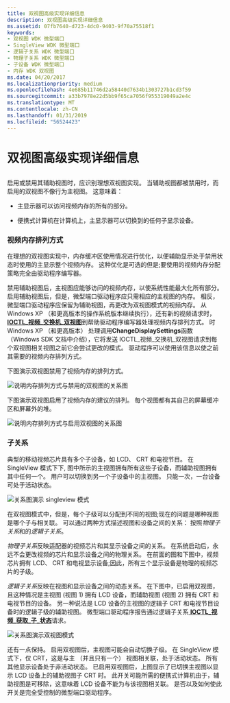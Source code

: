 ```yaml
---
title: 双视图高级实现详细信息
description: 双视图高级实现详细信息
ms.assetid: 07fb7640-d723-4dc0-9403-9f70a75518f1
keywords:
- 双视图 WDK 微型端口
- SingleView WDK 微型端口
- 逻辑子关系 WDK 微型端口
- 物理子关系 WDK 微型端口
- 子设备 WDK 微型端口
- 内存 WDK 双视图
ms.date: 04/20/2017
ms.localizationpriority: medium
ms.openlocfilehash: 4e685b11746d2a58440d7634b1303727b1cd3f59
ms.sourcegitcommit: a33b7978e22d5bb9f65ca7056f955319049a2e4c
ms.translationtype: MT
ms.contentlocale: zh-CN
ms.lasthandoff: 01/31/2019
ms.locfileid: "56524423"
---
```

# <a name="dualview-advanced-implementation-details"></a>双视图高级实现详细信息


## <span id="ddk_dualview_advanced_implementation_details_gg"></span><span id="DDK_DUALVIEW_ADVANCED_IMPLEMENTATION_DETAILS_GG"></span>


启用或禁用其辅助视图时，应识别理想双视图实现。 当辅助视图都被禁用时，而启用的双视图不像行为主视图。 这意味着：

-   主显示器可以访问视频内存的所有的部分。

-   便携式计算机在计算机上，主显示器可以切换到的任何子显示设备。

### <a name="span-idvideomemoryarrangementspanspan-idvideomemoryarrangementspanspan-idvideomemoryarrangementspanvideo-memory-arrangement"></a><span id="Video_Memory_Arrangement"></span><span id="video_memory_arrangement"></span><span id="VIDEO_MEMORY_ARRANGEMENT"></span>视频内存排列方式

在理想的双视图实现中，内存缓冲区使用情况进行优化，以便辅助显示处于禁用状态时使用的主显示整个视频内存。 这种优化是可选的但是;要使用的视频内存分配策略完全由驱动程序编写器。

禁用辅助视图后，主视图应能够访问的视频内存，以使系统性能最大化所有部分。 启用辅助视图后，但是，微型端口驱动程序应只需相应的主视图的内存。 相反，微型端口驱动程序应保留为辅助视图，再更改为双视图模式的视频内存。 从 Windows XP （和更高版本的操作系统版本继续执行），还有新的视频请求时， [ **IOCTL\_视频\_交换机\_双视图**](https://msdn.microsoft.com/library/windows/hardware/ff568151)到帮助驱动程序编写器处理视频内存排列方式。 时 Windows XP （和更高版本） 处理调用**ChangeDisplaySettings**函数 （Windows SDK 文档中介绍），它将发送 IOCTL\_视频\_交换机\_双视图请求到每个双视图相关视图之前它会尝试更改的模式。 驱动程序可以使用该信息以使之前其需要的视频内存排列方式。

下图演示双视图禁用了视频内存的排列方式。

![说明内存排列方式与禁用的双视图的关系图](images/memfig1.png)

下图演示双视图启用了视频内存的建议的排列。 每个视图都有其自己的屏幕缓冲区和屏幕外的堆。

![说明内存排列方式与启用双视图的关系图](images/memfig2.png)

### <a name="span-idchildrelationshipsspanspan-idchildrelationshipsspanspan-idchildrelationshipsspanchild-relationships"></a><span id="Child_Relationships"></span><span id="child_relationships"></span><span id="CHILD_RELATIONSHIPS"></span>子关系

典型的移动视频芯片具有多个子设备，如 LCD、 CRT 和电视节目。 在 SingleView 模式下下, 图中所示的主视图拥有所有这些子设备，而辅助视图拥有其中任何一个。 用户可以切换到另一个子设备中的主视图。 只能一次，一台设备可处于活动状态。

![关系图演示 singleview 模式](images/childfig1.png)

在双视图模式中，但是，每个子级可以分配到不同的视图;现在的问题是哪种视图是哪个子与相关联。 可以通过两种方式描述视图和设备之间的关系： 按照*物理子关系*和的*逻辑子关系*。

*物理子关系*反映适配器的视频芯片和其显示设备之间的关系。 在系统启动后，永远不会更改视频的芯片和显示设备之间的物理关系。 在前面的图和下图中，视频芯片拥有 LCD、 CRT 和电视显示设备;因此，所有三个显示设备是物理的视频芯片的子级。

*逻辑子关系*反映在视图和显示设备之间的动态关系。 在下图中，已启用双视图，且这种情况是主视图 (视图 1) 拥有 LCD 设备，而辅助视图 (视图 2) 拥有 CRT 和电视节目的设备。 另一种说法是 LCD 设备的主视图的逻辑子 CRT 和电视节目设备时的逻辑子级的辅助视图。 微型端口驱动程序报告通过逻辑子关系[ **IOCTL\_视频\_获取\_子\_状态**](https://msdn.microsoft.com/library/windows/hardware/ff567801)请求。

![关系图演示双视图模式](images/childfig2.png)

还有一点保持。 启用双视图后，主视图可能会自动切换子级。 在 SingleView 模式下，仅 CRT，这是与主 （并且只有一个） 视图相关联，处于活动状态。 所有其他显示设备处于非活动状态。 已启用双视图后，上图显示了已切换主视图以显示 LCD 设备上的辅助视图子 CRT 时。 此开关可能所需的便携式计算机由于，辅助视图是可移除，这意味着 LCD 设备不能为与该视图相关联。 是否以及如何使此开关是完全受控制的微型端口驱动程序。

 

 





